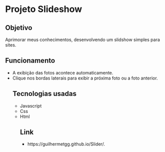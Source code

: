 <body>
<h1>Projeto Slideshow</h1>
<h2>Objetivo</h1>
Aprimorar meus conhecimentos, desenvolvendo um slidshow simples para sites.

 <h2>Funcionamento</h2>
 <ul>
  <li>A exibição das fotos acontece automaticamente.</li>
   <li>Clique nos bordas laterais para exibir a próxima foto ou a foto anterior.</li>
 
   <h2>Tecnologias usadas</h2>
 <ul>
  <li>Javascript</li>
  <li>Css</li>
  <li>Html</li>
  
   <h2>Link</h2>
 <ul>
   <li>https://guilhermetgg.github.io/Slider/.</li>
